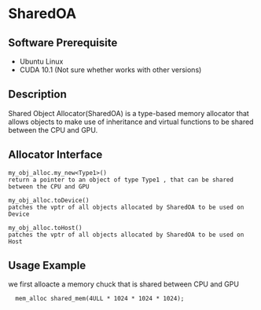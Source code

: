 # SharedOA

## Software Prerequisite
* Ubuntu Linux
* CUDA 10.1 (Not sure whether works with other versions)

## Description
Shared Object Allocator(SharedOA) is a type-based memory
allocator that allows objects to make use of inheritance
and virtual functions to be shared between the CPU and GPU.

## Allocator Interface

```
my_obj_alloc.my_new<Type1>()
return a pointer to an object of type Type1 , that can be shared between the CPU and GPU
```
```
my_obj_alloc.toDevice()
patches the vptr of all objects allocated by SharedOA to be used on Device
```

```
my_obj_alloc.toHost()
patches the vptr of all objects allocated by SharedOA to be used on Host
```
## Usage Example
we first alloacte a memory chuck that is shared between CPU and GPU 
```
  mem_alloc shared_mem(4ULL * 1024 * 1024 * 1024);


```
